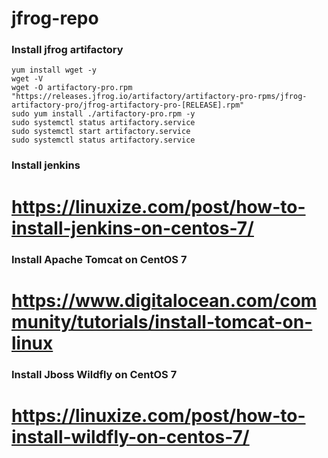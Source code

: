 # jfrog-repo
### Install jfrog artifactory 
```yum install wget -y
yum install wget -y
wget -V
wget -O artifactory-pro.rpm "https://releases.jfrog.io/artifactory/artifactory-pro-rpms/jfrog-artifactory-pro/jfrog-artifactory-pro-[RELEASE].rpm"
sudo yum install ./artifactory-pro.rpm -y
sudo systemctl status artifactory.service
sudo systemctl start artifactory.service
sudo systemctl status artifactory.service
```

### Install jenkins 
# https://linuxize.com/post/how-to-install-jenkins-on-centos-7/

### Install Apache Tomcat on CentOS 7
# https://www.digitalocean.com/community/tutorials/install-tomcat-on-linux

### Install Jboss Wildfly on CentOS 7
# https://linuxize.com/post/how-to-install-wildfly-on-centos-7/

### 
